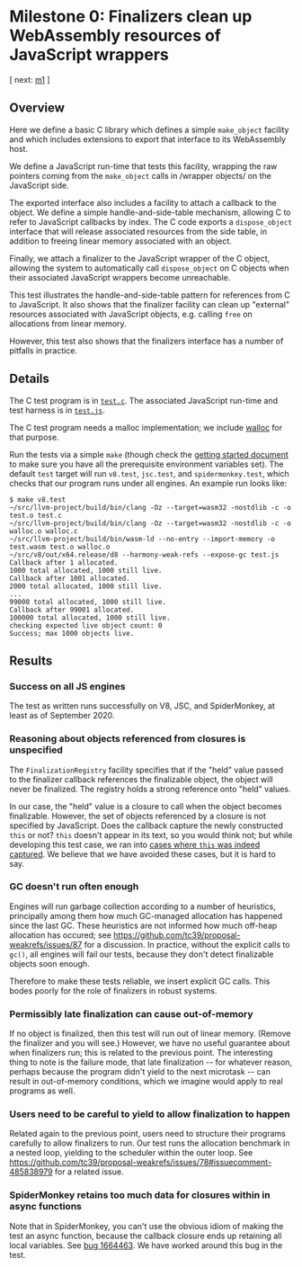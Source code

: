 # Milestone 0: Finalizers clean up WebAssembly resources of JavaScript wrappers

[ next: [m1](../m1/) ]

## Overview

Here we define a basic C library which defines a simple `make_object`
facility and which includes extensions to export that interface to its
WebAssembly host.

We define a JavaScript run-time that tests this facility, wrapping the
raw pointers coming from the `make_object` calls in /wrapper objects/ on
the JavaScript side.

The exported interface also includes a facility to attach a callback to
the object.  We define a simple handle-and-side-table mechanism,
allowing C to refer to JavaScript callbacks by index.  The C code
exports a `dispose_object` interface that will release associated
resources from the side table, in addition to freeing linear memory
associated with an object.

Finally, we attach a finalizer to the JavaScript wrapper of the C
object, allowing the system to automatically call `dispose_object` on C
objects when their associated JavaScript wrappers become unreachable.

This test illustrates the handle-and-side-table pattern for references
from C to JavaScript.  It also shows that the finalizer facility can
clean up "external" resources associated with JavaScript objects,
e.g. calling `free` on allocations from linear memory.

However, this test also shows that the finalizers interface has a number
of pitfalls in practice.

## Details

The C test program is in [`test.c`](./test.c).  The associated
JavaScript run-time and test harness is in [`test.js`](./test.js).

The C test program needs a malloc implementation; we include
[walloc](https://github.com/wingo/walloc) for that purpose.

Run the tests via a simple `make` (though check the [getting started
document](../getting-started.md) to make sure you have all the
prerequisite environment variables set).  The default `test` target will
run `v8.test`, `jsc.test`, and `spidermonkey.test`, which checks that
our program runs under all engines.  An example run looks like:

```
$ make v8.test
~/src/llvm-project/build/bin/clang -Oz --target=wasm32 -nostdlib -c -o test.o test.c
~/src/llvm-project/build/bin/clang -Oz --target=wasm32 -nostdlib -c -o walloc.o walloc.c
~/src/llvm-project/build/bin/wasm-ld --no-entry --import-memory -o test.wasm test.o walloc.o
~/src/v8/out/x64.release/d8 --harmony-weak-refs --expose-gc test.js
Callback after 1 allocated.
1000 total allocated, 1000 still live.
Callback after 1001 allocated.
2000 total allocated, 1000 still live.
...
99000 total allocated, 1000 still live.
Callback after 99001 allocated.
100000 total allocated, 1000 still live.
checking expected live object count: 0
Success; max 1000 objects live.
```

## Results

### Success on all JS engines

The test as written runs successfully on V8, JSC, and SpiderMonkey, at
least as of September 2020.

### Reasoning about objects referenced from closures is unspecified

The `FinalizationRegistry` facility specifies that if the "held" value
passed to the finalizer callback references the finalizable object, the
object will never be finalized.  The registry holds a strong reference
onto "held" values.

In our case, the "held" value is a closure to call when the object
becomes finalizable.  However, the set of objects referenced by a
closure is not specified by JavaScript.  Does the callback capture the
newly constructed `this` or not?  `this` doesn't appear in its text, so
you would think not; but while developing this test case, we ran into
[cases where `this` was indeed
captured](https://bugzilla.mozilla.org/show_bug.cgi?id=1664463).  We
believe that we have avoided these cases, but it is hard to say.

### GC doesn't run often enough

Engines will run garbage collection according to a number of heuristics,
principally among them how much GC-managed allocation has happened since
the last GC.  These heuristics are not informed how much off-heap
allocation has occured; see
https://github.com/tc39/proposal-weakrefs/issues/87 for a discussion.
In practice, without the explicit calls to `gc()`, all engines will fail
our tests, because they don't detect finalizable objects soon enough.

Therefore to make these tests reliable, we insert explicit GC calls.
This bodes poorly for the role of finalizers in robust systems.

### Permissibly late finalization can cause out-of-memory

If no object is finalized, then this test will run out of linear memory.
(Remove the finalizer and you will see.)  However, we have no useful
guarantee about when finalizers run; this is related to the previous
point.  The interesting thing to note is the failure mode, that late
finalization -- for whatever reason, perhaps because the program didn't
yield to the next microtask -- can result in out-of-memory conditions,
which we imagine would apply to real programs as well.

### Users need to be careful to yield to allow finalization to happen

Related again to the previous point, users need to structure their
programs carefully to allow finalizers to run.  Our test runs the
allocation benchmark in a nested loop, yielding to the scheduler within
the outer loop.  See
https://github.com/tc39/proposal-weakrefs/issues/78#issuecomment-485838979
for a related issue.

### SpiderMonkey retains too much data for closures within in async functions

Note that in SpiderMonkey, you can't use the obvious idiom of making the
test an async function, because the callback closure ends up retaining
all local variables.  See [bug
1664463](https://bugzilla.mozilla.org/show_bug.cgi?id=1664463).  We have
worked around this bug in the test.
